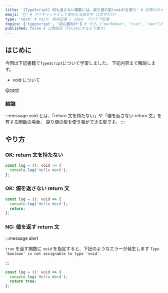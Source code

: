 ```yaml
---
title: '[TypeScript] 何も返さない関数には、戻り値の型(void)を使う' # 記事のタイトル
emoji: '🎣' # アイキャッチとして使われる絵文字（1文字だけ）
type: 'tech' # tech: 技術記事 / idea: アイデア記事
topics: ['typescript', '初心者向け'] # タグ。["markdown", "rust", "aws"]のように指定する
published: false # 公開設定（falseにすると下書き）
---
```


## はじめに

今回は下記書籍で`TypeScript`について学習しました。
下記内容まで解説します。

- void について

@[card](https://www.oreilly.co.jp/books/9784814400362/)

### 結論

:::message
void とは、「return 文を持たない」や「値を返さない return 文」を有する関数の場合、
戻り値の型を使う事ができる型です。
:::

## やり方

### OK: return 文を持たない

```ts
const log = (): void => {
  console.log('Hello Word');
};
```

### OK: 値を返さない return 文

```ts
const log = (): void => {
  console.log('Hello Word');
  return;
};
```

### NG: 値を返す return 文

:::message alert

`true` を返す関数に `void` を指定すると、下記のようなエラーが発生します
`Type 'boolean' is not assignable to type 'void'.`

:::

```ts
const log = (): void => {
  console.log('Hello Word');
  return true;
};
```
